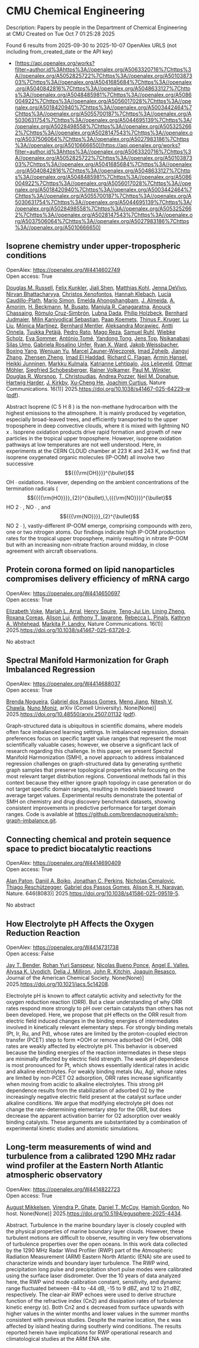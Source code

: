 # CMU Chemical Engineering
Description: Papers by people in the Department of Chemical Engineering at CMU
Created on Tue Oct  7 01:25:28 2025

Found 6 results from 2025-09-30 to 2025-10-07
OpenAlex URLS (not including from_created_date or the API key)
- [https://api.openalex.org/works?filter=author.id%3Ahttps%3A//openalex.org/A5063320716%7Chttps%3A//openalex.org/A5052825722%7Chttps%3A//openalex.org/A5010387303%7Chttps%3A//openalex.org/A5041685684%7Chttps%3A//openalex.org/A5040842816%7Chttps%3A//openalex.org/A5048633127%7Chttps%3A//openalex.org/A5048485981%7Chttps%3A//openalex.org/A5086004922%7Chttps%3A//openalex.org/A5056017028%7Chttps%3A//openalex.org/A5018420940%7Chttps%3A//openalex.org/A5003442464%7Chttps%3A//openalex.org/A5055700187%7Chttps%3A//openalex.org/A5030631754%7Chttps%3A//openalex.org/A5044695139%7Chttps%3A//openalex.org/A5028498558%7Chttps%3A//openalex.org/A5053252662%7Chttps%3A//openalex.org/A5028147543%7Chttps%3A//openalex.org/A5037506064%7Chttps%3A//openalex.org/A5027983186%7Chttps%3A//openalex.org/A5010666650](https://api.openalex.org/works?filter=author.id%3Ahttps%3A//openalex.org/A5063320716%7Chttps%3A//openalex.org/A5052825722%7Chttps%3A//openalex.org/A5010387303%7Chttps%3A//openalex.org/A5041685684%7Chttps%3A//openalex.org/A5040842816%7Chttps%3A//openalex.org/A5048633127%7Chttps%3A//openalex.org/A5048485981%7Chttps%3A//openalex.org/A5086004922%7Chttps%3A//openalex.org/A5056017028%7Chttps%3A//openalex.org/A5018420940%7Chttps%3A//openalex.org/A5003442464%7Chttps%3A//openalex.org/A5055700187%7Chttps%3A//openalex.org/A5030631754%7Chttps%3A//openalex.org/A5044695139%7Chttps%3A//openalex.org/A5028498558%7Chttps%3A//openalex.org/A5053252662%7Chttps%3A//openalex.org/A5028147543%7Chttps%3A//openalex.org/A5037506064%7Chttps%3A//openalex.org/A5027983186%7Chttps%3A//openalex.org/A5010666650)

## Isoprene chemistry under upper-tropospheric conditions   

OpenAlex: https://openalex.org/W4414602749    
Open access: True
    
[Douglas M. Russell](https://openalex.org/A5113379780), [Felix Kunkler](https://openalex.org/A5107158742), [Jiali Shen](https://openalex.org/A5049005695), [Matthias Kohl](https://openalex.org/A5078813162), [Jenna DeVivo](https://openalex.org/A5092773428), [Nirvan Bhattacharyya](https://openalex.org/A5017157628), [Christos Xenofontos](https://openalex.org/A5102960249), [Hannah Klebach](https://openalex.org/A5114989132), [Lucía Caudillo-Plath](https://openalex.org/A5092936143), [Mario Simon](https://openalex.org/A5086950058), [Emelda Ahongshangbam](https://openalex.org/A5114588782), [J. Almeida](https://openalex.org/A5101612939), [A. Amorim](https://openalex.org/A5062064925), [H. Beckmann](https://openalex.org/A5111324500), [M. Busato](https://openalex.org/A5016923070), [Manjula R. Canagaratna](https://openalex.org/A5062166400), [Anouck Chassaing](https://openalex.org/A5115002638), [Rómulo Cruz-Simbrón](https://openalex.org/A5056585425), [Lubna Dada](https://openalex.org/A5049539173), [Philip Holzbeck](https://openalex.org/A5021902174), [Bernhard Judmaier](https://openalex.org/A5116631052), [Milin Kaniyodical Sebastian](https://openalex.org/A5113379781), [Paap Koemets](https://openalex.org/A5003476839), [Thinus F. Kruger](https://openalex.org/A5109252760), [Lu Liu](https://openalex.org/A5100396524), [Mónica Martínez](https://openalex.org/A5043206674), [Bernhard Mentler](https://openalex.org/A5090590782), [Aleksandra Morawiec](https://openalex.org/A5115002640), [Antti Onnela](https://openalex.org/A5089192083), [Tuukka Petäjä](https://openalex.org/A5070326299), [Pedro Rato](https://openalex.org/A5115002641), [Mago Reza](https://openalex.org/A5094114338), [Samuel Ruhl](https://openalex.org/A5107158743), [Wiebke Scholz](https://openalex.org/A5076482580), [Eva Sommer](https://openalex.org/A5062670207), [António Tomé](https://openalex.org/A5021102823), [Yandong Tong](https://openalex.org/A5026414990), [Jens Top](https://openalex.org/A5014000962), [Nsikanabasi Silas Umo](https://openalex.org/A5043100376), [Gabriela Rosalino Unfer](https://openalex.org/A5092262549), [Ryan X. Ward](https://openalex.org/A5042065311), [Jakob Weissbacher](https://openalex.org/A5115002642), [Boxing Yang](https://openalex.org/A5101350413), [Wenjuan Yu](https://openalex.org/A5024928662), [Marcel Zauner-Wieczorek](https://openalex.org/A5017388605), [Imad Zgheib](https://openalex.org/A5094097372), [Jiangyi Zhang](https://openalex.org/A5102767311), [Zhensen Zheng](https://openalex.org/A5082103355), [Imad El Haddad](https://openalex.org/A5080319960), [Richard C. Flagan](https://openalex.org/A5012711441), [Armin Hansel](https://openalex.org/A5089489241), [Heikki Junninen](https://openalex.org/A5076912331), [Markku Kulmala](https://openalex.org/A5000471665), [Katrianne Lehtipalo](https://openalex.org/A5019559780), [Jos Lelieveld](https://openalex.org/A5027329208), [Ottmar Möhler](https://openalex.org/A5089697844), [Siegfried Schobesberger](https://openalex.org/A5033551265), [Rainer Volkamer](https://openalex.org/A5018521569), [Paul M. Winkler](https://openalex.org/A5042382547), [Douglas R. Worsnop](https://openalex.org/A5026978286), [T. Christoudias](https://openalex.org/A5068413254), [Andrea Pozzer](https://openalex.org/A5081741117), [Neil M. Donahue](https://openalex.org/A5041685684), [Hartwig Harder](https://openalex.org/A5023787844), [J. Kirkby](https://openalex.org/A5009274507), [Xu‐Cheng He](https://openalex.org/A5043129752), [Joachim Curtius](https://openalex.org/A5031780924), Nature Communications. 16(1)] 2025.https://doi.org/10.1038/s41467-025-64229-w ([pdf](https://www.nature.com/articles/s41467-025-64229-w.pdf)).
    
Abstract Isoprene (C 5 H 8 ) is the non-methane hydrocarbon with the highest emissions to the atmosphere. It is mainly produced by vegetation, especially broad-leaved trees, and efficiently transported to the upper troposphere in deep convective clouds, where it is mixed with lightning NO x . Isoprene oxidation products drive rapid formation and growth of new particles in the tropical upper troposphere. However, isoprene oxidation pathways at low temperatures are not well understood. Here, in experiments at the CERN CLOUD chamber at 223 K and 243 K, we find that isoprene oxygenated organic molecules (IP-OOM) all involve two successive $${{{\rm{OH}}}}^{\bullet}$$    OH   ∙    oxidations. However, depending on the ambient concentrations of the termination radicals ( $${{{{\rm{HO}}}}_{2}}^{\bullet},\,{{{\rm{NO}}}}^{\bullet}$$      HO   2     ∙   ,    NO   ∙    , and $${{{\rm{NO}}}}_{2}^{\bullet}$$    NO   2   ∙    ), vastly-different IP-OOM emerge, comprising compounds with zero, one or two nitrogen atoms. Our findings indicate high IP-OOM production rates for the tropical upper troposphere, mainly resulting in nitrate IP-OOM but with an increasing non-nitrate fraction around midday, in close agreement with aircraft observations.    

    

## Protein corona formed on lipid nanoparticles compromises delivery efficiency of mRNA cargo   

OpenAlex: https://openalex.org/W4414650697    
Open access: True
    
[Elizabeth Voke](https://openalex.org/A5043095118), [Mariah L. Arral](https://openalex.org/A5049474410), [Henry Squire](https://openalex.org/A5083360462), [Teng-Jui Lin](https://openalex.org/A5015542317), [Lining Zheng](https://openalex.org/A5046925443), [Roxana Coreas](https://openalex.org/A5018682157), [Alison Lui](https://openalex.org/A5041219650), [Anthony T. Iavarone](https://openalex.org/A5025340342), [Rebecca L. Pinals](https://openalex.org/A5019626105), [Kathryn A. Whitehead](https://openalex.org/A5010666650), [Markita P. Landry](https://openalex.org/A5045437202), Nature Communications. 16(1)] 2025.https://doi.org/10.1038/s41467-025-63726-2.
    
No abstract    

    

## Spectral Manifold Harmonization for Graph Imbalanced Regression   

OpenAlex: https://openalex.org/W4414688037    
Open access: True
    
[Brenda Nogueira](https://openalex.org/A5043247629), [Gabriel dos Passos Gomes](https://openalex.org/A5048633127), [Meng Jiang](https://openalex.org/A5074821819), [Nitesh V. Chawla](https://openalex.org/A5068157871), [Nuno Moniz](https://openalex.org/A5047689411), arXiv (Cornell University). None(None)] 2025.https://doi.org/10.48550/arxiv.2507.01132 ([pdf](http://arxiv.org/pdf/2507.01132)).
    
Graph-structured data is ubiquitous in scientific domains, where models often face imbalanced learning settings. In imbalanced regression, domain preferences focus on specific target value ranges that represent the most scientifically valuable cases; however, we observe a significant lack of research regarding this challenge. In this paper, we present Spectral Manifold Harmonization (SMH), a novel approach to address imbalanced regression challenges on graph-structured data by generating synthetic graph samples that preserve topological properties while focusing on the most relevant target distribution regions. Conventional methods fail in this context because they either ignore graph topology in case generation or do not target specific domain ranges, resulting in models biased toward average target values. Experimental results demonstrate the potential of SMH on chemistry and drug discovery benchmark datasets, showing consistent improvements in predictive performance for target domain ranges. Code is available at https://github.com/brendacnogueira/smh-graph-imbalance.git.    

    

## Connecting chemical and protein sequence space to predict biocatalytic reactions   

OpenAlex: https://openalex.org/W4414690409    
Open access: True
    
[Alan Paton](https://openalex.org/A5039244003), [Daniil A. Boiko](https://openalex.org/A5065327102), [Jonathan C. Perkins](https://openalex.org/A5062326194), [Nicholas Cemalovic](https://openalex.org/A5096130111), [Thiago Reschützegger](https://openalex.org/A5081625865), [Gabriel dos Passos Gomes](https://openalex.org/A5048633127), [Alison R. H. Narayan](https://openalex.org/A5002907157), Nature. 646(8083)] 2025.https://doi.org/10.1038/s41586-025-09519-5.
    
No abstract    

    

## How Electrolyte pH Affects the Oxygen Reduction Reaction   

OpenAlex: https://openalex.org/W4414731738    
Open access: False
    
[Jay T. Bender](https://openalex.org/A5030622040), [Rohan Yuri Sanspeur](https://openalex.org/A5071284998), [Nicolas Bueno Ponce](https://openalex.org/A5119366206), [Angel E. Valles](https://openalex.org/A5106990669), [Alyssa K. Uvodich](https://openalex.org/A5106990670), [Delia J. Milliron](https://openalex.org/A5077085087), [John R. Kitchin](https://openalex.org/A5003442464), [Joaquin Resasco](https://openalex.org/A5018687349), Journal of the American Chemical Society. None(None)] 2025.https://doi.org/10.1021/jacs.5c14208.
    
Electrolyte pH is known to affect catalytic activity and selectivity for the oxygen reduction reaction (ORR). But a clear understanding of why ORR rates respond more strongly to pH over certain catalysts than others has not been developed. Here, we propose that pH effects on the ORR result from electric field induced changes in the binding energies of intermediates involved in kinetically relevant elementary steps. For strongly binding metals (Pt, Ir, Ru, and Pd), whose rates are limited by the proton-coupled electron transfer (PCET) step to form *OOH or remove adsorbed OH (*OH), ORR rates are weakly affected by electrolyte pH. This behavior is observed because the binding energies of the reaction intermediates in these steps are minimally affected by electric field strength. The weak pH dependence is most pronounced for Pt, which shows essentially identical rates in acidic and alkaline electrolytes. For weakly binding metals (Au, Ag), whose rates are limited by non-PCET O2 adsorption, ORR rates increase significantly when moving from acidic to alkaline electrolytes. This strong pH dependence results from the stabilization of adsorbed O2 by the increasingly negative electric field present at the catalyst surface under alkaline conditions. We argue that modifying electrolyte pH does not change the rate-determining elementary step for the ORR, but does decrease the apparent activation barrier for O2 adsorption over weakly binding catalysts. These arguments are substantiated by a combination of experimental kinetic studies and atomistic simulations.    

    

## Long-term measurements of wind and turbulence from a calibrated 1290 MHz radar wind profiler at the Eastern North Atlantic atmospheric observatory   

OpenAlex: https://openalex.org/W4414822723    
Open access: True
    
[August Mikkelsen](https://openalex.org/A5115775480), [Virendra P. Ghate](https://openalex.org/A5048715153), [Daniel T. McCoy](https://openalex.org/A5052404448), [Hamish Gordon](https://openalex.org/A5086004922), No host. None(None)] 2025.https://doi.org/10.5194/egusphere-2025-4434.
    
Abstract. Turbulence in the marine boundary layer is closely coupled with the physical properties of marine boundary layer clouds. However, these turbulent motions are difficult to observe, resulting in very few observations of turbulence properties over the open oceans. In this work data collected by the 1290 MHz Radar Wind Profiler (RWP) part of the Atmospheric Radiation Measurement (ARM) Eastern North Atlantic (ENA) site are used to characterize winds and boundary layer turbulence. The RWP wind, precipitation long pulse and precipitation short pulse modes were calibrated using the surface laser disdrometer. Over the 10 years of data analyzed here, the RWP wind mode calibration constant, sensitivity, and dynamic range fluctuated between -84 to -44 dB, -15 to 9 dBZ, and 12 to 21 dBZ, respectively. The clear-air RWP echoes were used to derive structure function of the refractive index (Cn2) and dissipation rates of turbulence kinetic energy (ε). Both Cn2 and ε decreased from surface upwards with higher values in the winter months and lower values in the summer months consistent with previous studies. Despite the marine location, the ε was affected by island heating during southerly wind conditions. The results reported herein have implications for RWP operational research and climatological studies at the ARM ENA site.    

    
